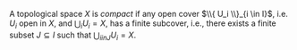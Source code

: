 A topological space $X$ is *compact* if any open cover $\\{ U_i \\}_{i \in I}$, i.e. $U_i$ open in $X$, and $\bigcup_i U_i = X$, has a finite subcover, i.e., there exists a finite subset $J \subseteq I$ such that $\bigcup_{i in J} U_i = X$.
